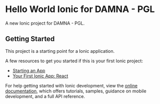 # Hello World Ionic for DAMNA - PGL

A new Ionic project for DAMNA - PGL.

## Getting Started

This project is a starting point for a Ionic application.

A few resources to get you started if this is your first Ionic project:

- [Starting an App](https://ionicframework.com/docs/developing/starting)
- [Your First Ionic App: React](https://ionicframework.com/docs/react/your-first-app)

For help getting started with Ionic development, view the
[online documentation](https://ionicframework.com/docs/), which offers tutorials,
samples, guidance on mobile development, and a full API reference.
